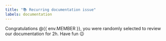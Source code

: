 ```yaml
---
title: "📚 Recurring documentation issue"
labels: documentation
---
```

Congratulations @{{ env.MEMBER }}, you were randomly selected to review our documentation for 2h. Have fun 😉